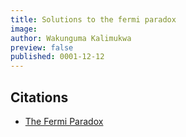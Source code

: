 ```yaml
---
title: Solutions to the fermi paradox
image: 
author: Wakunguma Kalimukwa
preview: false
published: 0001-12-12
---
```


## Citations
- [The Fermi Paradox]()